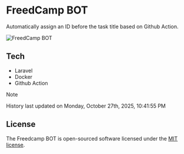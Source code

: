 # FreedCamp BOT

Automatically assign an ID before the task title based on Github Action.

![FreedCamp BOT](https://repository-images.githubusercontent.com/737932867/7d34798b-2680-471c-b089-a78a718d3d6a)

## Tech

- Laravel
- Docker
- Github Action

> [!NOTE]  
> History last updated on Monday, October 27th, 2025, 10:41:55 PM

## License

The Freedcamp BOT is open-sourced software licensed under the [MIT license](https://opensource.org/licenses/MIT).
